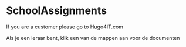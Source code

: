 # SchoolAssignments

If you are a customer please go to Hugo4IT.com

Als je een leraar bent, klik een van de mappen aan voor de documenten
